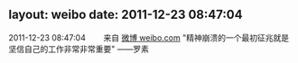 layout: weibo
date: 2011-12-23 08:47:04
---
<meta name="referrer" content="no-referrer" />

2011-12-23 08:47:04  &nbsp;&nbsp;&nbsp;&nbsp;&nbsp;&nbsp; 来自 <a href="http://weibo.com/" rel="nofollow">微博 weibo.com</a>
"精神崩溃的一个最初征兆就是坚信自己的工作非常非常重要" ——罗素 ​​​

